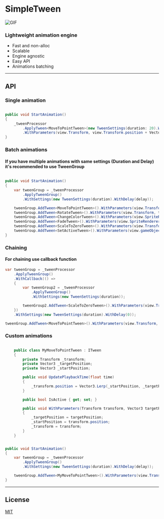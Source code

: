 # SimpleTween #

![GIF](https://github.com/nenuacho/SimpleTween/blob/develop/demo.gif?raw=true)


### Lightweight animation engine ###

* Fast and non-alloc
* Scalable
* Engine agnostic
* Easy API
* Animations batching


---



## API ##
### Single animation ###

```csharp

public void StartAnimation()
{
    _tweenProcessor
        .ApplyTween<MoveToPointTween>(new TweenSettings(duration: 20).WithDelay(1))
        .WithParameters(view.Transform, view.Transform.position + Vector3.right * 10f);
}
```
### Batch animations ###
#### If you have multiple animations with same settings (Duration and Delay) it's recommended to use TweenGroup ####
```csharp

public void StartAnimation()
{
    var tweenGroup = _tweenProcessor
        .ApplyTweenGroup()
        .WithSettings(new TweenSettings(duration).WithDelay(delay));

    tweenGroup.AddTween<MoveToPointTween>().WithParameters(view.Transform, movePosition);
    tweenGroup.AddTween<RotateTween>().WithParameters(view.Transform, targetEuler);
    tweenGroup.AddTween<ChangeColorTween>().WithParameters(view.SpriteRenderer, new Color(1f,0.7f,0.7f), new Color(0.5f,0f,0f));
    tweenGroup.AddTween<FadeTween>().WithParameters(view.SpriteRenderer, 0, 1);
    tweenGroup.AddTween<ScaleToZeroTween>().WithParameters(view.Transform);
    tweenGroup.AddTween<SetActiveTween>().WithParameters(view.gameObject);
}
```
### Chaining ###
#### For chaining use callback function ####
```csharp
var tweenGroup = _tweenProcessor
    .ApplyTweenGroup()
    .WithCallback(() => 
    {
        var tweenGroup2 = _tweenProcessor
            .ApplyTweenGroup()
            .WithSettings(new TweenSettings(duration));

        tweenGroup2.AddTween<ScaleToZeroTween>().WithParameters(view.Transform); // Will run after the first tween group is completed
    })
    .WithSettings(new TweenSettings(duration).WithDelay(0));

tweenGroup.AddTween<MoveToPointTween>().WithParameters(view.Transform, movePosition);
```

### Custom animations ###
```csharp

    public class MyMoveToPointTween : ITween
    {
        private Transform _transform;
        private Vector3 _targetPosition;
        private Vector3 _startPosition;

        public void UpdatePlaybackTime(float time)
        {
            _transform.position = Vector3.Lerp(_startPosition, _targetPosition, time);
        }

        public bool IsActive { get; set; }

        public void WithParameters(Transform transform, Vector3 targetPosition)
        {
            _targetPosition = targetPosition;
            _startPosition = transform.position;
            _transform = transform;
        }
    }
```
```csharp

public void StartAnimation()
{
    var tweenGroup = _tweenProcessor
        .ApplyTweenGroup()
        .WithSettings(new TweenSettings(duration).WithDelay(delay));

    tweenGroup.AddTween<MyMoveToPointTween>().WithParameters(view.Transform, movePosition);
}
```
------------
## License
[MIT](https://choosealicense.com/licenses/mit/)
